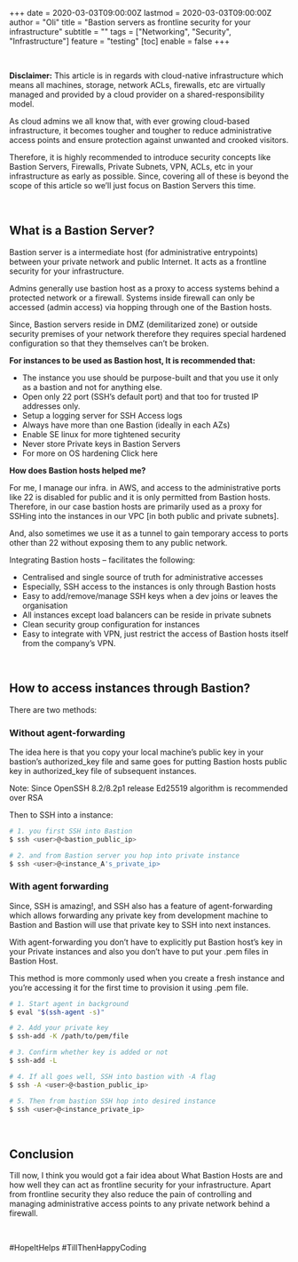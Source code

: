+++
date = 2020-03-03T09:00:00Z
lastmod = 2020-03-03T09:00:00Z
author = "Oli"
title = "Bastion servers as frontline security for your infrastructure"
subtitle = ""
tags = ["Networking", "Security", "Infrastructure"]
feature = "testing"
[toc]
  enable = false
+++

&nbsp;
&nbsp;

**Disclaimer:** This article is in regards with cloud-native infrastructure which
means all machines, storage, network ACLs, firewalls, etc are virtually managed
and provided by a cloud provider on a shared-responsibility model.

As cloud admins we all know that, with ever growing cloud-based infrastructure,
it becomes tougher and tougher to reduce administrative access points and ensure
protection against unwanted and crooked visitors.

Therefore, it is highly recommended to introduce security concepts like Bastion
Servers, Firewalls, Private Subnets, VPN, ACLs, etc in your infrastructure as
early as possible. Since, covering all of these is beyond the scope of this
article so we’ll just focus on Bastion Servers this time.


&nbsp;

## What is a Bastion Server?

Bastion server is a intermediate host (for administrative entrypoints) between your private network and public
Internet. It acts as a frontline security for your infrastructure. 

Admins generally use bastion host as a proxy to access systems behind a protected network or a
firewall. Systems inside firewall can only be accessed (admin access) via
hopping through one of the Bastion hosts.

Since, Bastion servers reside in DMZ (demilitarized zone) or outside security
premises of your network therefore they requires special hardened configuration
so that they themselves can’t be broken.


**For instances to be used as Bastion host, It is recommended that:**

- The instance you use should be purpose-built and that you use it only as a bastion and not for anything else.
- Open only 22 port (SSH’s default port) and that too for trusted IP addresses only.
- Setup a logging server for SSH Access logs
- Always have more than one Bastion (ideally in each AZs)
- Enable SE linux for more tightened security
- Never store Private keys in Bastion Servers
- For more on OS hardening Click here


**How does Bastion hosts helped me?**

For me, I manage our infra. in AWS, and access to the administrative ports like
22 is disabled for public and it is only permitted from Bastion hosts.
Therefore, in our case bastion hosts are primarily used as a proxy for SSHing
into the instances in our VPC [in both public and private subnets].

And, also sometimes we use it as a tunnel to gain temporary access to ports
other than 22 without exposing them to any public network.


Integrating Bastion hosts – facilitates the following:

- Centralised and single source of truth for administrative accesses
- Especially, SSH access to the instances is only through Bastion hosts
- Easy to add/remove/manage SSH keys when a dev joins or leaves the organisation
- All instances except load balancers can be reside in private subnets
- Clean security group configuration for instances
- Easy to integrate with VPN, just restrict the access of Bastion hosts itself from the company’s VPN.


&nbsp;

## How to access instances through Bastion?


There are two methods:

### Without agent-forwarding

The idea here is that you copy your local machine’s public key in your bastion’s
authorized_key file and same goes for putting Bastion hosts public key in
authorized_key file of subsequent instances.

Note: Since OpenSSH 8.2/8.2p1 release Ed25519 algorithm is recommended over RSA

Then to SSH into a instance:

```bash
# 1. you first SSH into Bastion
$ ssh <user>@<bastion_public_ip>

# 2. and from Bastion server you hop into private instance
$ ssh <user>@<instance_A's_private_ip>
```


### With agent forwarding

Since, SSH is amazing!, and SSH also has a feature of agent-forwarding which
allows forwarding any private key from development machine to Bastion and
Bastion will use that private key to SSH into next instances.

With agent-forwarding you don’t have to explicitly put Bastion host’s key in
your Private instances and also you don’t have to put your .pem files in Bastion
Host.

This method is more commonly used when you create a fresh instance and you’re
accessing it for the first time to provision it using .pem file.


```bash
# 1. Start agent in background
$ eval "$(ssh-agent -s)"

# 2. Add your private key 
$ ssh-add -K /path/to/pem/file

# 3. Confirm whether key is added or not 
$ ssh-add -L

# 4. If all goes well, SSH into bastion with -A flag 
$ ssh -A <user>@<bastion_public_ip>

# 5. Then from bastion SSH hop into desired instance
$ ssh <user>@<instance_private_ip>
```

&nbsp;


## Conclusion

Till now, I think you would got a fair idea about What Bastion Hosts are and how
well they can act as frontline security for your infrastructure. Apart from
frontline security they also reduce the pain of controlling and managing
administrative access points to any private network behind a firewall.

&nbsp;
&nbsp;

#HopeItHelps  #TillThenHappyCoding

